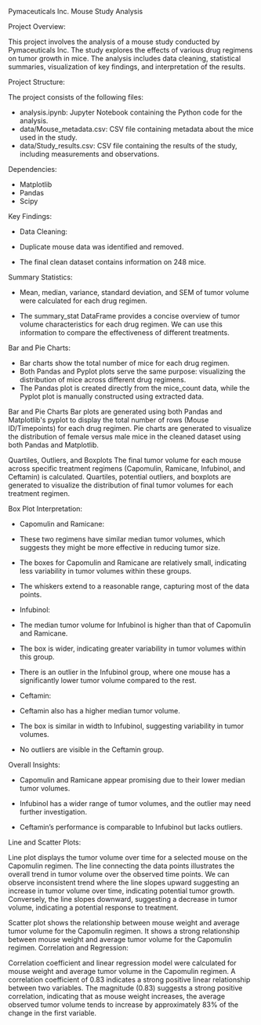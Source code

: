 Pymaceuticals Inc. Mouse Study Analysis

Project Overview:

This project involves the analysis of a mouse study conducted by Pymaceuticals Inc. The study explores the effects of various drug regimens on tumor growth in mice. The analysis includes data cleaning, statistical summaries, visualization of key findings, and interpretation of the results.

Project Structure:

The project consists of the following files:

* analysis.ipynb: Jupyter Notebook containing the Python code for the analysis.
* data/Mouse_metadata.csv: CSV file containing metadata about the mice used in the study.
* data/Study_results.csv: CSV file containing the results of the study, including measurements and observations.

Dependencies:

- Matplotlib
- Pandas
- Scipy

Key Findings:

- Data Cleaning:

- Duplicate mouse data was identified and removed.

- The final clean dataset contains information on 248 mice.

Summary Statistics:

- Mean, median, variance, standard deviation, and SEM of tumor volume were calculated for each drug regimen.

- The summary_stat DataFrame provides a concise overview of tumor volume characteristics for each drug regimen.
  We can use this information to compare the effectiveness of different treatments.

Bar and Pie Charts:

- Bar charts show the total number of mice for each drug regimen.
- Both Pandas and Pyplot plots serve the same purpose: visualizing the distribution of mice across different drug regimens.
- The Pandas plot is created directly from the mice_count data, while the Pyplot plot is manually constructed using extracted data.

Bar and Pie Charts
Bar plots are generated using both Pandas and Matplotlib's pyplot to display the total number of rows (Mouse ID/Timepoints) for each drug regimen. Pie charts are generated to visualize the distribution of female versus male mice in the cleaned dataset using both Pandas and Matplotlib.


Quartiles, Outliers, and Boxplots
The final tumor volume for each mouse across specific treatment regimens (Capomulin, Ramicane, Infubinol, and Ceftamin) is calculated. Quartiles, potential outliers, and boxplots are generated to visualize the distribution of final tumor volumes for each treatment regimen.


Box Plot Interpretation:

* Capomulin and Ramicane:

- These two regimens have similar median tumor volumes, which suggests they might be more effective in reducing tumor size.

- The boxes for Capomulin and Ramicane are relatively small, indicating less variability in tumor volumes within these groups.

- The whiskers extend to a reasonable range, capturing most of the data points.

* Infubinol:

- The median tumor volume for Infubinol is higher than that of Capomulin and Ramicane.

- The box is wider, indicating greater variability in tumor volumes within this group.

- There is an outlier in the Infubinol group, where one mouse has a significantly lower tumor volume compared to the rest.

* Ceftamin:

- Ceftamin also has a higher median tumor volume.

- The box is similar in width to Infubinol, suggesting variability in tumor volumes.

- No outliers are visible in the Ceftamin group.

Overall Insights:

- Capomulin and Ramicane appear promising due to their lower median tumor volumes.

- Infubinol has a wider range of tumor volumes, and the outlier may need further investigation.

- Ceftamin’s performance is comparable to Infubinol but lacks outliers.

Line and Scatter Plots:

Line plot displays the tumor volume over time for a selected mouse on the Capomulin regimen. The line connecting the data points illustrates the overall trend in tumor volume over the observed time points. We can observe inconsistent trend where the line slopes upward suggesting an increase in tumor volume over time, indicating potential tumor growth. Conversely, the line slopes downward, suggesting a decrease in tumor volume, indicating a potential response to treatment.

Scatter plot shows the relationship between mouse weight and average tumor volume for the Capomulin regimen. It shows a strong relationship between mouse weight and average tumor volume for the Capomulin regimen.
Correlation and Regression:

Correlation coefficient and linear regression model were calculated for mouse weight and average tumor volume in the Capomulin regimen.
A correlation coefficient of 0.83 indicates a strong positive linear relationship between two variables. The magnitude (0.83) suggests a strong positive correlation, indicating that as mouse weight increases, the average observed tumor volume tends to increase by approximately 83% of the change in the first variable.

